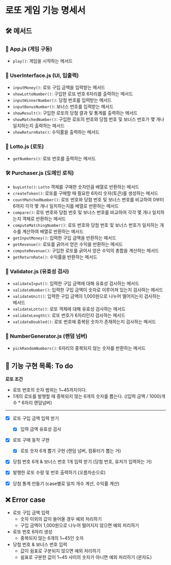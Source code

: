 # 로또 게임 기능 명세서

## 🛠 메서드

### 🔌 App.js (게임 구동)

- `play()`: 게임을 시작하는 메서드

### 📲 UserInterface.js (UI, 입출력)

- `inputMoney()`: 로또 구입 금액을 입력받는 메서드
- `showLottoNumber()`: 구입한 로또 번호 6자리를 출력하는 메서드
- `inputWinnerNumber()`: 당첨 번호를 입력받는 메서드
- `inputBonusNumber()`: 보너스 번호를 입력받는 메서드
- `showResult()`: 구입한 로또의 당첨 결과 및 통계를 출력하는 메서드
- `showMatchedNumber()`: 구입한 로또의 번호와 당첨 번호 및 보너스 번호가 몇 개나 일치하는지 출력하는 메서드
- `showReturnRate()`: 수익률을 출력하는 메서드

### 💸 Lotto.js (로또)

- `getNumbers()`: 로또 번호를 출력하는 메서드

### 🛠️ Purchaser.js (도메인 로직)

- `buyLotto()`: `Lotto` 객체를 구매한 숫자만큼 배열로 반환하는 메서드
- `createToken()`: 로또를 구매할 때 필요한 6자리 숫자(토큰)를 생성하는 메서드
- `countMatchedNumber()`: 로또 번호와 당첨 번호 및 보너스 번호를 비교하여 0부터 6까지 각각 몇 개나 일치하는지를 배열로 반환하는 메서드
- `compare()`: 로또 번호와 당첨 번호 및 보너스 번호를 비교하여 각각 몇 개나 일치하는지 객체로 반환하는 메서드
- `computeMatchingNumber()`: 로또 번호와 당첨 번호 및 보너스 번호가 일치하는 개수를 계산하여 배열로 반환하는 메서드
- `getInputMoney()`: 입력한 구입 금액을 반환하는 메서드
- `getRevenue()`: 로또를 긁어서 얻은 수익을 반환하는 메서드
- `computeRevenue()`: 구입한 로또를 긁어서 얻은 수익의 총합을 계산하는 메서드
- `getReturnRate()`: 수익률을 반환하는 메서드

### 🧰 Validator.js (유효성 검사)

- `validateInput()`: 입력한 구입 금액에 대해 유효성 검사하는 메서드
- `validateNumber()`: 입력한 구입 금액이 숫자로 이루어져 있는지 검사하는 메서드
- `validateUnit()`: 입력한 구입 금액이 1,000원으로 나누어 떨어지는지 검사하는 메서드
- `validateLotto()`: 로또 객체에 대해 유효성 검사하는 메서드
- `validateLength()`: 로또 번호가 6자리인지 검사하는 메서드
- `validateDoubled()`: 로또 번호에 중복된 숫자가 존재하는지 검사하는 메서드

### 🎱 NumberGenerator.js (랜덤 넘버)

- `pickRandomNumbers()`: 6자리의 중복되지 않는 숫자를 반환하는 메서드

## 🚀 기능 구현 목록: To do

**로또 조건**

- 로또 번호의 숫자 범위는 1~45까지이다.
- 1개의 로또를 발행할 때 중복되지 않는 6개의 숫자를 뽑는다. ((입력 금액 / 1000)개수 \* 6자리 랜덤넘버)

---

- [x] 로또 구입 금액 입력 받기
  - [x] 입력 금액 유효성 검사
- [x] 로또 구매 동작 구현
  - [x] 로또 숫자 6개 뽑기 구현 (랜덤 넘버, 컴퓨터가 뽑는 거)
- [x] 당첨 번호 6개 & 보너스 번호 1개 입력 받기 (당첨 번호, 유저가 입력하는 거)

- [x] 발행한 로또 수량 및 번호 출력하기 (오름차순으로)
- [x] 당첨 통계 만들기 (case별로 일치 개수 계산, 수익률 계산)

## ❌ Error case

- 로또 구입 금액 입력
  - 숫자 이외의 값이 들어올 경우 예외 처리하기
  - 구입 금액이 1,000원으로 나누어 떨어지지 않으면 예외 처리하기
- 로또 번호 6자리 생성
  - 중복되지 않는 6개의 1~45인 숫자
- 당첨 번호 & 보너스 번호 입력
  - 값이 쉼표로 구분되지 않으면 예외 처리하기
  - 쉼표로 구분한 값이 1~45 사이의 숫자가 아니면 예외 처리하기 (문자도)
